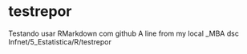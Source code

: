 # testrepor
Testando usar RMarkdown com github
A line from my local _MBA dsc Infnet/5_Estatistica/R/testrepor
